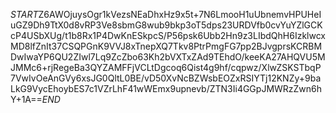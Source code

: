 $START$Z6AWOjuysOgr1kVezsNEaDhxHz9x5t+7N6LmooH1uUbnemvHPUHeIuGZ9Dh9TtX0d8vRP3Ve8sbmG8wub9bkp3oT5dps23URDVfb0cvYuYZlGCKcP4USbXUg/t1b8Rx1P4DwKnESkpcS/P56psk6Ubb2Hn9z3LIbdQhH6IzklwcxMD8lfZnIt37CSQPGnK9VVJ8xTnepXQ7Tkv8PtrPmgFG7pp2BJvgprsKCRBMDwIwaYP6QU2ZIwl7Lq9ZcZbo63Kh2bVXTxZAd9TEhdO/keeKA27AHQVU5MJMMc6+rjRegeBa3QYZAMFFjVCLtDgcoq6Qist4g9hf/cqpwz/XlwZSKSTbqP7VwIvOeAnGVy6xsJG0QltL0BE/vD50XvNcBZWsbEOZxRSIYTj12KNZy+9baLkG9VycEhoybES7c1VZrLhF41wWEmx9upnevb/ZTN3Ii4GGpJMWRzZwn6hY+1A==$END$
